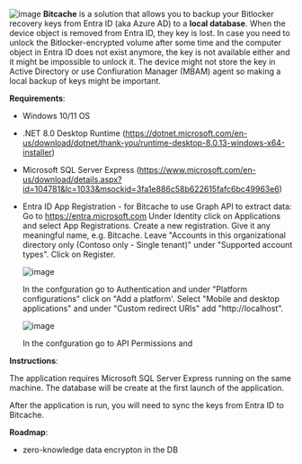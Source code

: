 ![image](https://github.com/user-attachments/assets/b583893a-bddd-4463-bc0e-6647edb61eb0) **Bitcache** is a solution that allows you to backup your Bitlocker recovery keys from Entra ID (aka Azure AD) to a **local database**. When the device object is removed from Entra ID, they key is lost. In case you need to unlock the Bitlocker-encrypted volume after some time and the computer object in Entra ID does not exist anymore, the key is not available either and it might be impossible to unlock it. The device might not store the key in Active Directory or use Confiuration Manager (MBAM) agent so making a local backup of keys might be important.

**Requirements**:

* Windows 10/11 OS
* .NET 8.0 Desktop Runtime (https://dotnet.microsoft.com/en-us/download/dotnet/thank-you/runtime-desktop-8.0.13-windows-x64-installer)
* Microsoft SQL Server Express (https://www.microsoft.com/en-us/download/details.aspx?id=104781&lc=1033&msockid=3fa1e886c58b622615fafc6bc49963e6)
* Entra ID App Registration - for Bitcache to use Graph API to extract data:
  Go to https://entra.microsoft.com
  Under Identity click on Applications and select App Registrations. Create a new registration.
  Give it any meaningful name, e.g. Bitcache. Leave "Accounts in this organizational directory only (Contoso only - Single tenant)" under "Supported account types". Click on Register.
  
  ![image](https://github.com/user-attachments/assets/0db075c0-2856-4e48-ac66-b9882a00583d)
  
  In the confguration go to Authentication and under "Platform configurations" click on "Add a platform'. Select "Mobile and desktop applications" and under "Custom redirect URIs" add "http://localhost".

  ![image](https://github.com/user-attachments/assets/f5bfb319-0588-4e38-b4a8-3fa491fd8ae6)

  In the confguration go to API Permissions and 




  

**Instructions**:

The application requires Microsoft SQL Server Express running on the same machine. The database will be create at the first launch of the application.

After the application is run, you will need to sync the keys from Entra ID to Bitcache.


**Roadmap**:

* zero-knowledge data encrypton in the DB
